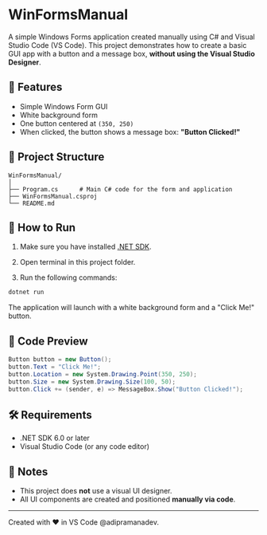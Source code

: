 # WinFormsManual

A simple Windows Forms application created manually using C# and Visual Studio Code (VS Code). This project demonstrates how to create a basic GUI app with a button and a message box, **without using the Visual Studio Designer**.

## 🧩 Features

- Simple Windows Form GUI
- White background form
- One button centered at `(350, 250)`
- When clicked, the button shows a message box: **"Button Clicked!"**

## 📁 Project Structure

```
WinFormsManual/
│
├── Program.cs      # Main C# code for the form and application
├── WinFormsManual.csproj
└── README.md
```

## 🚀 How to Run

1. Make sure you have installed [.NET SDK](https://dotnet.microsoft.com/download).

2. Open terminal in this project folder.

3. Run the following commands:

```bash
dotnet run
```

The application will launch with a white background form and a "Click Me!" button.


## 🧪 Code Preview

```csharp
Button button = new Button();
button.Text = "Click Me!";
button.Location = new System.Drawing.Point(350, 250);
button.Size = new System.Drawing.Size(100, 50);
button.Click += (sender, e) => MessageBox.Show("Button Clicked!");
```

## 🛠️ Requirements

- .NET SDK 6.0 or later
- Visual Studio Code (or any code editor)

## 📌 Notes

- This project does **not** use a visual UI designer.
- All UI components are created and positioned **manually via code**.

---

Created with ❤️ in VS Code @adipramanadev.
```